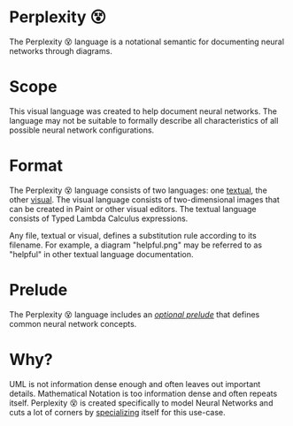 # Perplexity 😵
The Perplexity 😵 language is a notational semantic for documenting neural networks through diagrams.

# Scope
This visual language was created to help document neural networks.
The language may not be suitable to formally describe all characteristics of all possible neural network configurations.

# Format
The Perplexity 😵 language consists of two languages: one [textual](/syntax.md), the other [visual](/syntax.md).
The visual language consists of two-dimensional images that can be created in Paint or other visual editors.
The textual language consists of Typed Lambda Calculus expressions.

Any file, textual or visual, defines a substitution rule according to its filename.
For example, a diagram "helpful.png" may be referred to as "helpful" in other textual language documentation.

# Prelude
The Perplexity 😵 language includes an *[optional prelude](/prelude.md)* that defines common neural network concepts.

# Why?
UML is not information dense enough and often leaves out important details. Mathematical Notation is too information dense and often repeats itself. Perplexity 😵 is created specifically to model Neural Networks and cuts a lot of corners by [specializing](/checklist.md) itself for this use-case.
